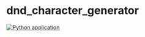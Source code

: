 # dnd_character_generator

[![Python application](https://github.com/tesseradecades/dnd_character_generator/actions/workflows/python-app.yml/badge.svg)](https://github.com/tesseradecades/dnd_character_generator/actions/workflows/python-app.yml)